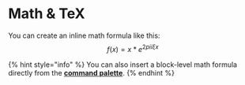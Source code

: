 # Math & TeX

You can create an inline math formula like this: $$f(x) = x * e^{2 pi i \xi x}$$

{% hint style="info" %}
You can also insert a block-level math formula directly from the [**command palette**](../blocks/#math-equation).
{% endhint %}
